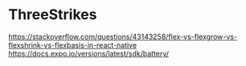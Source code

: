 # ThreeStrikes
https://stackoverflow.com/questions/43143258/flex-vs-flexgrow-vs-flexshrink-vs-flexbasis-in-react-native
https://docs.expo.io/versions/latest/sdk/battery/
